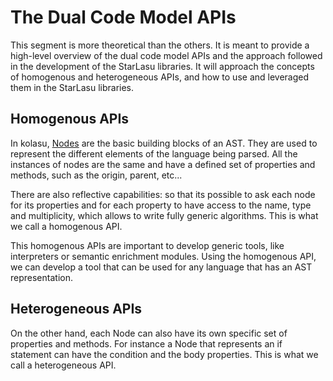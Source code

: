 # The Dual Code Model APIs

This segment is more theoretical than the others. It is meant to provide a high-level overview of the dual code model APIs and the approach followed in the development of the StarLasu libraries.
It will approach the concepts of homogenous and heterogeneous APIs, and how to use and leveraged them in the StarLasu libraries.

## Homogenous APIs

In kolasu, [Nodes](https://github.com/Strumenta/kolasu/blob/main/core/src/main/kotlin/com/strumenta/kolasu/model/Node.kt) are the basic building blocks of an AST. They are used to represent the different elements of the language being parsed.
All the instances of nodes are the same and have a defined set of properties and methods, such as the origin, parent, etc... 

There are also reflective capabilities: so that its possible to ask each node for its properties and for each property to have access to the name, type and multiplicity, which allows to write fully generic algorithms. 
This is what we call a homogenous API. 

This homogenous APIs are important to develop generic tools, like interpreters or semantic enrichment modules. Using the homogenous API, we can develop a tool that can be used for any language that has an AST representation.
## Heterogeneous APIs

On the other hand, each Node can also have its own specific set of properties and methods. For instance a Node that represents an if statement can have the condition and the body properties.
This is what we call a heterogeneous API.
